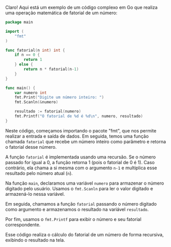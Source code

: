 Claro! Aqui está um exemplo de um código complexo em Go que realiza uma operação matemática de fatorial de um número:

```go
package main

import (
	"fmt"
)

func fatorial(n int) int {
	if n == 0 {
		return 1
	} else {
		return n * fatorial(n-1)
	}
}

func main() {
	var numero int
	fmt.Print("Digite um número inteiro: ")
	fmt.Scanln(&numero)

	resultado := fatorial(numero)
	fmt.Printf("O fatorial de %d é %d\n", numero, resultado)
}
```

Neste código, começamos importando o pacote "fmt", que nos permite realizar a entrada e saída de dados. Em seguida, temos uma função chamada `fatorial` que recebe um número inteiro como parâmetro e retorna o fatorial desse número.

A função `fatorial` é implementada usando uma recursão. Se o número passado for igual a 0, a função retorna 1 (pois o fatorial de 0 é 1). Caso contrário, ela chama a si mesma com o argumento `n-1` e multiplica esse resultado pelo número atual (`n`).

Na função `main`, declaramos uma variável `numero` para armazenar o número digitado pelo usuário. Usamos o `fmt.Scanln` para ler o valor digitado e armazená-lo nessa variável.

Em seguida, chamamos a função `fatorial` passando o número digitado como argumento e armazenamos o resultado na variável `resultado`.

Por fim, usamos o `fmt.Printf` para exibir o número e seu fatorial correspondente.

Esse código realiza o cálculo do fatorial de um número de forma recursiva, exibindo o resultado na tela.